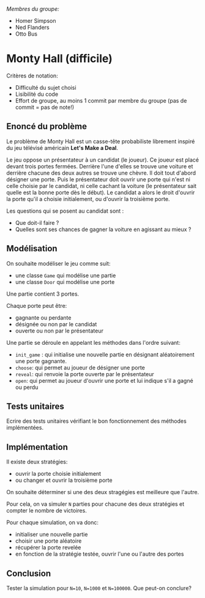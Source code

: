 *Membres du groupe:*

- Homer Simpson
- Ned Flanders
- Otto Bus

# Monty Hall (difficile)

Critères de notation:

* Difficulté du sujet choisi 
* Lisibilité du code
* Effort de groupe, au moins 1 commit par membre du groupe (pas de commit = pas de note!)

## Enoncé du problème

Le problème de Monty Hall est un casse-tête probabiliste librement inspiré du jeu télévisé américain __Let's Make a Deal__. 

Le jeu oppose un présentateur à un candidat (le joueur). Ce joueur est placé devant trois portes fermées.
Derrière l'une d'elles se trouve une voiture et derrière chacune des deux autres se trouve une chèvre.
Il doit tout d'abord désigner une porte. 
Puis le présentateur doit ouvrir une porte qui n'est ni celle choisie par le candidat, ni celle cachant la voiture (le présentateur sait quelle est la bonne porte dès le début). 
Le candidat a alors le droit d'ouvrir la porte qu'il a choisie initialement, ou d'ouvrir la troisième porte.

Les questions qui se posent au candidat sont :

* Que doit-il faire ?
* Quelles sont ses chances de gagner la voiture en agissant au mieux ?

## Modélisation

On souhaite modéliser le jeu comme suit:

- une classe `Game` qui modélise une partie
- une classe `Door` qui modélise une porte

Une partie contient 3 portes.

Chaque porte peut être:
* gagnante ou perdante
* désignée ou non par le candidat
* ouverte ou non par le présentateur

Une partie se déroule en appelant les méthodes dans l'ordre suivant:

* `init_game` : qui initialise une nouvelle partie en désignant aléatoirement une porte gagnante.
* `choose`: qui permet au joueur de désigner une porte
* `reveal`: qui renvoie la porte ouverte par le présentateur
* `open`: qui permet au joueur d'ouvrir une porte et lui indique s'il a gagné ou perdu

## Tests unitaires

Ecrire des tests unitaires vérifiant le bon fonctionnement des méthodes implémentées.

## Implémentation

Il existe deux stratégies:

* ouvrir la porte choisie initialement
* ou changer et ouvrir la troisième porte

On souhaite déterminer si une des deux stragégies est meilleure que l'autre.

Pour cela, on va simuler `N` parties pour chacune des deux stratégies et compter le nombre de victoires.

Pour chaque simulation, on va donc:

* initialiser une nouvelle partie 
* choisir une porte aléatoire
* récupérer la porte revelée
* en fonction de la stratégie testée, ouvrir l'une ou l'autre des portes

## Conclusion

Tester la simulation pour `N=10`, `N=1000` et `N=100000`. Que peut-on conclure?
